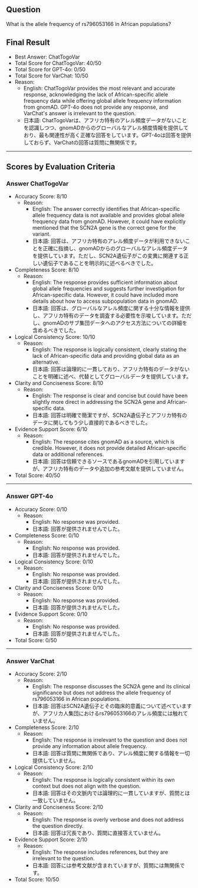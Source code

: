 ## Question

What is the allele frequency of rs796053166 in African populations?

## Final Result

- Best Answer: ChatTogoVar
- Total Score for ChatTogoVar: 40/50
- Total Score for GPT-4o: 0/50
- Total Score for VarChat: 10/50
- Reason:
  - English: ChatTogoVar provides the most relevant and accurate response, acknowledging the lack of African-specific allele frequency data while offering global allele frequency information from gnomAD. GPT-4o does not provide any response, and VarChat's answer is irrelevant to the question.
  - 日本語: ChatTogoVarは、アフリカ特有のアレル頻度データがないことを認識しつつ、gnomADからのグローバルなアレル頻度情報を提供しており、最も関連性が高く正確な回答をしています。GPT-4oは回答を提供しておらず、VarChatの回答は質問に無関係です。

---

## Scores by Evaluation Criteria

### Answer ChatTogoVar
- Accuracy Score: 8/10
  - Reason: 
    - English: The answer correctly identifies that African-specific allele frequency data is not available and provides global allele frequency data from gnomAD. However, it could have explicitly mentioned that the SCN2A gene is the correct gene for the variant.
    - 日本語: 回答は、アフリカ特有のアレル頻度データが利用できないことを正確に指摘し、gnomADからのグローバルなアレル頻度データを提供しています。ただし、SCN2A遺伝子がこの変異に関連する正しい遺伝子であることを明示的に述べるべきでした。
- Completeness Score: 8/10
  - Reason: 
    - English: The response provides sufficient information about global allele frequencies and suggests further investigation for African-specific data. However, it could have included more details about how to access subpopulation data in gnomAD.
    - 日本語: 回答は、グローバルなアレル頻度に関する十分な情報を提供し、アフリカ特有のデータを調査する必要性を示唆しています。ただし、gnomADのサブ集団データへのアクセス方法についての詳細を含めるべきでした。
- Logical Consistency Score: 10/10
  - Reason: 
    - English: The response is logically consistent, clearly stating the lack of African-specific data and providing global data as an alternative.
    - 日本語: 回答は論理的に一貫しており、アフリカ特有のデータがないことを明確に述べ、代替としてグローバルデータを提供しています。
- Clarity and Conciseness Score: 8/10
  - Reason: 
    - English: The response is clear and concise but could have been slightly more direct in addressing the SCN2A gene and African-specific data.
    - 日本語: 回答は明確で簡潔ですが、SCN2A遺伝子とアフリカ特有のデータに関してもう少し直接的であるべきでした。
- Evidence Support Score: 6/10
  - Reason: 
    - English: The response cites gnomAD as a source, which is credible. However, it does not provide detailed African-specific data or additional references.
    - 日本語: 回答は信頼できるソースであるgnomADを引用していますが、アフリカ特有のデータや追加の参考文献を提供していません。
- Total Score: 40/50

---

### Answer GPT-4o
- Accuracy Score: 0/10
  - Reason: 
    - English: No response was provided.
    - 日本語: 回答が提供されませんでした。
- Completeness Score: 0/10
  - Reason: 
    - English: No response was provided.
    - 日本語: 回答が提供されませんでした。
- Logical Consistency Score: 0/10
  - Reason: 
    - English: No response was provided.
    - 日本語: 回答が提供されませんでした。
- Clarity and Conciseness Score: 0/10
  - Reason: 
    - English: No response was provided.
    - 日本語: 回答が提供されませんでした。
- Evidence Support Score: 0/10
  - Reason: 
    - English: No response was provided.
    - 日本語: 回答が提供されませんでした。
- Total Score: 0/50

---

### Answer VarChat
- Accuracy Score: 2/10
  - Reason: 
    - English: The response discusses the SCN2A gene and its clinical significance but does not address the allele frequency of rs796053166 in African populations.
    - 日本語: 回答はSCN2A遺伝子とその臨床的意義について述べていますが、アフリカ人集団におけるrs796053166のアレル頻度には触れていません。
- Completeness Score: 2/10
  - Reason: 
    - English: The response is irrelevant to the question and does not provide any information about allele frequency.
    - 日本語: 回答は質問に無関係であり、アレル頻度に関する情報を一切提供していません。
- Logical Consistency Score: 2/10
  - Reason: 
    - English: The response is logically consistent within its own context but does not align with the question.
    - 日本語: 回答はその文脈内では論理的に一貫していますが、質問とは一致していません。
- Clarity and Conciseness Score: 2/10
  - Reason: 
    - English: The response is overly verbose and does not address the question directly.
    - 日本語: 回答は冗長であり、質問に直接答えていません。
- Evidence Support Score: 2/10
  - Reason: 
    - English: The response includes references, but they are irrelevant to the question.
    - 日本語: 回答には参考文献が含まれていますが、質問には無関係です。
- Total Score: 10/50